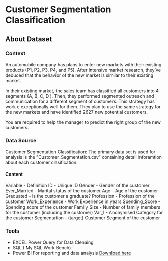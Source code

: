 # Customer Segmentation Classification
## About Dataset
### Context
An automobile company has plans to enter new markets with their existing products (P1, P2, P3, P4, and P5). After intensive market research, they’ve deduced that the behavior of the new market is similar to their existing market.

In their existing market, the sales team has classified all customers into 4 segments (A, B, C, D ). Then, they performed segmented outreach and communication for a different segment of customers. This strategy has work e exceptionally well for them. They plan to use the same strategy for the new markets and have identified 2627 new potential customers.

You are required to help the manager to predict the right group of the new customers.

### Data Source
Customer Segmentation Classification: The primary data set is used for analysis is the "Customer_Segmentation.csv" containing detail inforamtion about each customer clasification. 

#### Content
Variable - Definition
ID - Unique ID
Gender -	Gender of the customer
Ever_Married - Marital status of the customer
Age	- Age of the customer
Graduated	 - Is the customer a graduate?
Profession - 	Profession of the customer
Work_Experience	 - Work Experience in years
Spending_Score	 - Spending score of the customer
Family_Size - 	Number of family members for the customer (including the customer)
Var_1 - 	Anonymised Category for the customer
Segmentation -	(target) Customer Segment of the customer

### Tools

- EXCEL Power Query for Data Clenaing
- SQL ( My SQL Work Bench)
- Power BI For reporting and data analysis [Download here](https://microsoft.com)







